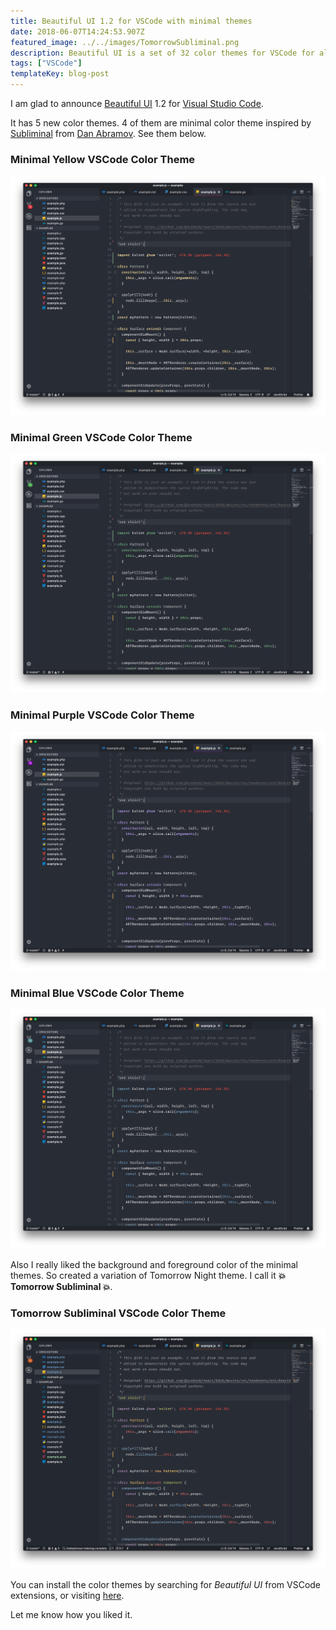 ```yaml
---
title: Beautiful UI 1.2 for VSCode with minimal themes
date: 2018-06-07T14:24:53.907Z
featured_image: ../../images/TomorrowSubliminal.png
description: Beautiful UI is a set of 32 color themes for VSCode for all moods and themes. Features full workspace theming.
tags: ["VSCode"]
templateKey: blog-post
---
```


I am glad to announce [Beautiful UI](https://vscbui.rocks) 1.2 for [Visual Studio Code](https://code.visualstudio.com/).

It has 5 new color themes. 4 of them are minimal color theme inspired by [Subliminal](https://github.com/gaearon/subliminal)
from [Dan Abramov](https://github.com/gaearon). See them below.

### Minimal Yellow VSCode Color Theme

![Minimal Yellow](../../images/MinimalYellow.png)

### Minimal Green VSCode Color Theme

![Minimal Green](../../images/MinimalGreen.png)

### Minimal Purple VSCode Color Theme

![Minimal Purple](../../images/MinimalPurple.png)

### Minimal Blue VSCode Color Theme

![Minimal Blue](../../images/MinimalBlue.png)

Also I really liked the background and foreground color of the minimal themes.
So created a variation of Tomorrow Night theme. I call it **💥 Tomorrow Subliminal 💥**.

### Tomorrow Subliminal VSCode Color Theme

![Tomrrow Subliminal](../../images/TomorrowSubliminal.png)

You can install the color themes by searching for _Beautiful UI_ from VSCode
extensions, or visiting [here](https://marketplace.visualstudio.com/items?itemName=swashata.beautiful-ui).

Let me know how you liked it.
